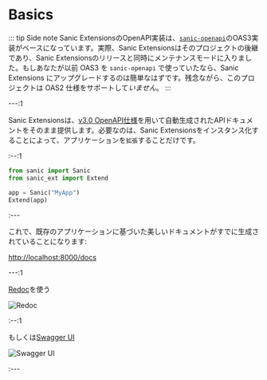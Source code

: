 # Basics

::: tip Side note
Sanic ExtensionsのOpenAPI実装は、[`sanic-openapi`](https://github.com/sanic-org/sanic-openapi)のOAS3実装がベースになっています。実際、Sanic Extensionsはそのプロジェクトの後継であり、Sanic Extensionsのリリースと同時にメンテナンスモードに入りました。もしあなたが以前 OAS3 を `sanic-openapi` で使っていたなら、Sanic Extensions にアップグレードするのは簡単なはずです。残念ながら、このプロジェクトは OAS2 仕様をサポートして*いません*。
:::

---:1

Sanic Extensionsは、[v3.0 OpenAPI仕様](https://swagger.io/specification/)を用いて自動生成されたAPIドキュメントをそのまま提供します。必要なのは、Sanic Extensionsをインスタンス化することによって、アプリケーションを`拡張`することだけです。

:--:1

```python
from sanic import Sanic
from sanic_ext import Extend

app = Sanic("MyApp")
Extend(app)
```

:---

これで、既存のアプリケーションに基づいた美しいドキュメントがすでに生成されていることになります:

[http://localhost:8000/docs](http://localhost:8000/docs)


---:1

[Redoc](https://github.com/Redocly/redoc)を使う

![Redoc](~@assets/images/sanic-ext-redoc.png)


:--:1

もしくは[Swagger UI](https://github.com/swagger-api/swagger-ui)

![Swagger UI](~@assets/images/sanic-ext-swagger.png)

:---
